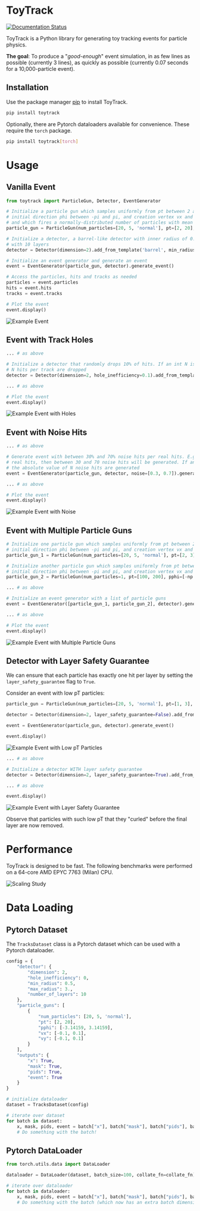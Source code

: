 # ToyTrack

[![Documentation Status](https://readthedocs.org/projects/toytrack/badge/?version=latest)](https://toytrack.readthedocs.io/en/latest/?badge=latest)

ToyTrack is a Python library for generating toy tracking events for particle physics. 

**The goal**: To produce a "*good-enough*" event simulation, in as few lines as possible (currently 3 lines), as quickly as possible (currently 0.07 seconds for a 10,000-particle event).

## Installation

Use the package manager [pip](https://pip.pypa.io/en/stable/) to install ToyTrack.

```bash
pip install toytrack
```

Optionally, there are Pytorch dataloaders available for convenience. These require the `torch` package.

```bash
pip install toytrack[torch]
```

# Usage

## Vanilla Event

```python
from toytrack import ParticleGun, Detector, EventGenerator

# Initialize a particle gun which samples uniformly from pt between 2 and 20 GeV, 
# initial direction phi between -pi and pi, and creation vertex vx and vy between -0.1 and 0.1 cm
# and which fires a normally-distributed number of particles with mean 20 and standard deviation 5
particle_gun = ParticleGun(num_particles=[20, 5, 'normal'], pt=[2, 20], pphi=[-np.pi, np.pi], vx=[-0.1, 0.1], vy=[-0.1, 0.1])

# Initialize a detector, a barrel-like detector with inner radius of 0.5 cm, and outer radius of 3 cm,
# with 10 layers
detector = Detector(dimension=2).add_from_template('barrel', min_radius=0.5, max_radius=3, number_of_layers=10)

# Initialize an event generator and generate an event
event = EventGenerator(particle_gun, detector).generate_event()

# Access the particles, hits and tracks as needed
particles = event.particles
hits = event.hits
tracks = event.tracks

# Plot the event
event.display()
```

![Example Event](https://raw.githubusercontent.com/murnanedaniel/ToyTrack/main/docs/imgs/example_event_vanilla.png)

## Event with Track Holes

```python
... # as above

# Initialize a detector that randomly drops 10% of hits. If an int N is given, then exactly
# N hits per track are dropped
detector = Detector(dimension=2, hole_inefficiency=0.1).add_from_template('barrel', min_radius=0.5, max_radius=3, number_of_layers=10)

... # as above

# Plot the event
event.display()
```

![Example Event with Holes](https://raw.githubusercontent.com/murnanedaniel/ToyTrack/main/docs/imgs/example_event_holes.png)

## Event with Noise Hits

```python
... # as above

# Generate event with between 30% and 70% noise hits per real hits. E.g. If the event has 100 
# real hits, then between 30 and 70 noise hits will be generated. If an int N is given, then
# the absolute value of N noise hits are generated
event = EventGenerator(particle_gun, detector, noise=[0.3, 0.7]).generate_event()

... # as above

# Plot the event
event.display()
```

![Example Event with Noise](https://raw.githubusercontent.com/murnanedaniel/ToyTrack/main/docs/imgs/example_event_noise.png)

## Event with Multiple Particle Guns

```python
# Initialize one particle gun which samples uniformly from pt between 2 and 3 GeV, 
# initial direction phi between -pi and pi, and creation vertex vx and vy between -0.1 and 0.1 cm
particle_gun_1 = ParticleGun(num_particles=[20, 5, 'normal'], pt=[2, 3], pphi=[-np.pi, np.pi], vx=[-0.1, 0.1], vy=[-0.1, 0.1])

# Initialize another particle gun which samples uniformly from pt between 100 and 200 GeV, 
# initial direction phi between -pi and pi, and creation vertex vx and vy between -0.1 and 0.1 cm
particle_gun_2 = ParticleGun(num_particles=1, pt=[100, 200], pphi=[-np.pi, np.pi], vx=[-0.1, 0.1], vy=[-0.1, 0.1])

... # as above

# Initialize an event generator with a list of particle guns
event = EventGenerator([particle_gun_1, particle_gun_2], detector).generate_event()

... # as above

# Plot the event
event.display()
```

![Example Event with Multiple Particle Guns](https://raw.githubusercontent.com/murnanedaniel/ToyTrack/main/docs/imgs/example_event_multigun.png)

## Detector with Layer Safety Guarantee

We can ensure that each particle has exactly one hit per layer by setting the `layer_safety_guarantee` flag to `True`.

Consider an event with low pT particles:

```python
particle_gun = ParticleGun(num_particles=[20, 5, 'normal'], pt=[1, 3], pphi=[-np.pi, np.pi], vx=[-0.1, 0.1], vy=[-0.1, 0.1])

detector = Detector(dimension=2, layer_safety_guarantee=False).add_from_template('barrel', min_radius=0.5, max_radius=3, number_of_layers=10)

event = EventGenerator(particle_gun, detector).generate_event()

event.display()
```

![Example Event with Low pT Particles](https://raw.githubusercontent.com/murnanedaniel/ToyTrack/main/docs/imgs/example_event_lowpt.png)

```python
... # as above

# Initialize a detector WITH layer safety guarantee
detector = Detector(dimension=2, layer_safety_guarantee=True).add_from_template('barrel', min_radius=0.5, max_radius=3, number_of_layers=10)

... # as above

event.display()
```

![Example Event with Layer Safety Guarantee](https://raw.githubusercontent.com/murnanedaniel/ToyTrack/main/docs/imgs/example_event_lowpt_layer_safety.png)

Observe that particles with such low pT that they "curled" before the final layer are now removed.

# Performance

ToyTrack is designed to be fast. The following benchmarks were performed on a 64-core AMD EPYC 7763 (Milan) CPU. 

![Scaling Study](https://raw.githubusercontent.com/murnanedaniel/ToyTrack/main/docs/imgs/time_scaling.png)

# Data Loading

## Pytorch Dataset

The `TracksDataset` class is a Pytorch dataset which can be used with a Pytorch dataloader.

```python
config = {
    "detector": {
        "dimension": 2,
        "hole_inefficiency": 0,
        "min_radius": 0.5,
        "max_radius": 3.,
        "number_of_layers": 10
    },
    "particle_guns": [
        {
            "num_particles": [20, 5, 'normal'],
            "pt": [2, 20],
            "pphi": [-3.14159, 3.14159],
            "vx": [-0.1, 0.1],
            "vy": [-0.1, 0.1]
        }
    ],
    "outputs": {
        "x": True,
        "mask": True,
        "pids": True,
        "event": True
    }
}

# initialize dataloader
dataset = TracksDataset(config)

# iterate over dataset
for batch in dataset:
    x, mask, pids, event = batch["x"], batch["mask"], batch["pids"], batch["event"]
    # Do something with the batch!
```

## Pytorch DataLoader

```python
from torch.utils.data import DataLoader

dataloader = DataLoader(dataset, batch_size=100, collate_fn=collate_fn)

# iterate over dataloader
for batch in dataloader:
    x, mask, pids, event = batch["x"], batch["mask"], batch["pids"], batch["event"]
    # Do something with the batch (which now has an extra batch dimension of size 100)
```
